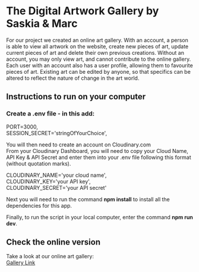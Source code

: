 # The Digital Artwork Gallery by Saskia & Marc

For our project we created an online art gallery. With an account, a person is able to view all artwork on the website, create new pieces of art, update current pieces of art and delete their own previous creations.
Without an account, you may only view art, and cannot contribute to the online gallery.
Each user with an account also has a user profile, allowing them to favourite pieces of art.  Existing art can be edited by anyone, so that specifics can be altered to reflect the nature of change in the art world.


## **Instructions to run on your computer**  

### Create a .env file - in this add:  
PORT=3000,   
SESSION_SECRET='stringOfYourChoice',   
  
    
You will then need to create an account on Cloudinary.com  
From your Cloudinary Dashboard, you will need to copy your Cloud Name, API Key & API Secret and enter them into your .env file following this format (without quotation marks).

CLOUDINARY_NAME='your cloud name',    
CLOUDINARY_KEY='your API key',   
CLOUDINARY_SECRET='your API secret'  
  
Next you will need to run the command **npm install** to install all the dependencies for this app.

Finally, to run the script in your local computer, enter the command **npm run dev**.


## Check the online version
Take a look at our online art gallery:   
[Gallery Link](https://thedigitalartworkgallery.adaptable.app/)

